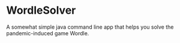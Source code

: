 # WordleSolver
A somewhat simple java command line app that helps you solve the pandemic-induced game Wordle.

